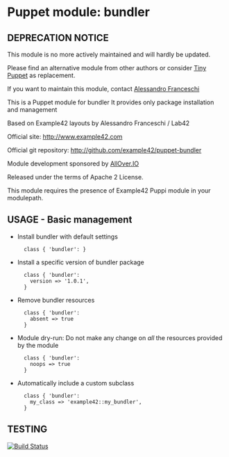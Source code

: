 # Puppet module: bundler

## DEPRECATION NOTICE
This module is no more actively maintained and will hardly be updated.

Please find an alternative module from other authors or consider [Tiny Puppet](https://github.com/example42/puppet-tp) as replacement.

If you want to maintain this module, contact [Alessandro Franceschi](https://github.com/alvagante)


This is a Puppet module for bundler
It provides only package installation and management

Based on Example42 layouts by Alessandro Franceschi / Lab42

Official site: http://www.example42.com

Official git repository: http://github.com/example42/puppet-bundler

Module development sponsored by [AllOver.IO](http://www.allover.io)

Released under the terms of Apache 2 License.

This module requires the presence of Example42 Puppi module in your modulepath.


## USAGE - Basic management

* Install bundler with default settings

        class { 'bundler': }

* Install a specific version of bundler package

        class { 'bundler':
          version => '1.0.1',
        }

* Remove bundler resources

        class { 'bundler':
          absent => true
        }

* Module dry-run: Do not make any change on *all* the resources provided by the module

        class { 'bundler':
          noops => true
        }

* Automatically include a custom subclass

        class { 'bundler':
          my_class => 'example42::my_bundler',
        }


## TESTING
[![Build Status](https://travis-ci.org/example42/puppet-bundler.png?branch=master)](https://travis-ci.org/example42/puppet-bundler)
